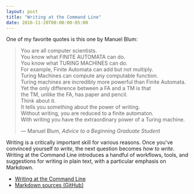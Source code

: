 ```yaml
---
layout: post
title: "Writing at the Command Line"
date: 2016-11-20T00:00:00-05:00
---
```


One of my favorite quotes is this one by Manuel Blum:

> You are all computer scientists.<br>
> You know what FINITE AUTOMATA can do.<br>
> You know what TURING MACHINES can do.<br>
> For example, Finite Automata can add but not multiply.<br>
> Turing Machines can compute any computable function.<br>
> Turing machines are incredibly more powerful than Finite Automata.<br>
> Yet the only difference between a FA and a TM is that<br>
> the TM, unlike the FA, has paper and pencil.<br>
> Think about it.<br>
> It tells you something about the power of writing.<br>
> Without writing, you are reduced to a finite automaton.<br>
> With writing you have the extraordinary power of a Turing machine.
>
> — Manuel Blum, _Advice to a Beginning Graduate Student_

Writing is a critically important skill for various reasons. Once you've
convinced yourself *to write*, the next question becomes *how to write*. Writing
at the Command Line introduces a handful of workflows, tools, and suggestions
for writing in plain text, with a particular emphasis on Markdown.

- [Writing at the Command Line](../slides/writing-cli/writing-cli.pdf)
- [Markdown sources (GitHub)](https://github.com/jez/talks/tree/master/slides/writing-cli)
